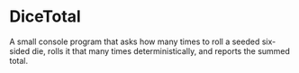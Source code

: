# DiceTotal
A small console program that asks how many times to roll a seeded six-sided die, rolls it that many times deterministically, and reports the summed total.
